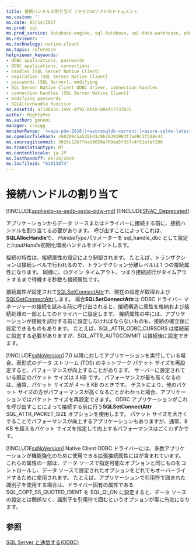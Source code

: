 ```yaml
---
title: 接続ハンドルの割り当て |マイクロソフトのドキュメント
ms.custom: ''
ms.date: 03/14/2017
ms.prod: sql
ms.prod_service: database-engine, sql-database, sql-data-warehouse, pdw
ms.reviewer: ''
ms.technology: native-client
ms.topic: reference
helpviewer_keywords:
- ODBC applications, passwords
- ODBC applications, connections
- handles [SQL Server Native Client]
- expiration [SQL Server Native Client]
- passwords [SQL Server], modifying
- SQL Server Native Client ODBC driver, connection handles
- connection handles [SQL Server Native Client]
- modifying passwords
- SQLAllocHandle function
ms.assetid: 471d8a31-199c-4f92-bb10-004fc7733b35
author: MightyPen
ms.author: genemi
manager: craigg
monikerRange: '>=aps-pdw-2016||=azuresqldb-current||=azure-sqldw-latest||>=sql-server-2016||=sqlallproducts-allversions||>=sql-server-linux-2017||=azuresqldb-mi-current'
ms.openlocfilehash: c60289c5a528bd1c9b78393983f3ad9c1f3d8c43
ms.sourcegitcommit: 3026c22b7fba19059a769ea5f367c4f51efaf286
ms.translationtype: MT
ms.contentlocale: ja-JP
ms.lasthandoff: 06/15/2019
ms.locfileid: "63013874"
---
```

# <a name="allocating-a-connection-handle"></a>接続ハンドルの割り当て
[!INCLUDE[appliesto-ss-asdb-asdw-pdw-md](../../includes/appliesto-ss-asdb-asdw-pdw-md.md)]
[!INCLUDE[SNAC_Deprecated](../../includes/snac-deprecated.md)]

  アプリケーションからデータ ソースまたはドライバーに接続する前に、接続ハンドルを割り当てる必要があります。 呼び出すことによってこれは、 **SQLAllocHandle**で、 *HandleType*パラメーターを sql_handle_dbc として設定と*InputHandle*初期化環境ハンドルをポイントします。  
  
 接続の特性は、接続属性の設定により制御されます。 たとえば、トランザクションは接続レベルで行われるので、トランザクション分離レベルは 1 つの接続属性になります。 同様に、ログイン タイムアウト、つまり接続試行がタイムアウトするまで待機する秒数も接続属性です。  
  
 接続属性が設定されて[SQLSetConnectAttr](../../relational-databases/native-client-odbc-api/sqlsetconnectattr.md)で、現在の設定が取得および[SQLGetConnectAttr](../../relational-databases/native-client-odbc-api/sqlgetconnectattr.md)します。 場合**SQLSetConnectAttr**は ODBC ドライバー マネージャーの接続を試みる前に呼び出されると、接続構造に属性を格納および接続処理の一部としてのドライバーに設定します。 接続属性の中には、アプリケーションが接続を試行する前に設定しなければならないものも、接続の確立後に設定できるものもあります。 たとえば、SQL_ATTR_ODBC_CURSORS は接続前に設定する必要がありますが、SQL_ATTR_AUTOCOMMIT は接続後に設定できます。  
  
 [!INCLUDE[ssNoVersion](../../includes/ssnoversion-md.md)] 7.0 以降に対してアプリケーションを実行している場合、表形式のデータ ストリーム (TDS) のネットワーク パケット サイズを再設定すると、パフォーマンスが向上することがあります。 サーバーに設定されている既定のパケット サイズは 4 KB です。 パフォーマンスが最も高くなるのは、通常、パケット サイズが 4 ～ 8 KB のときです。 テストにより、他のパケット サイズの方がパフォーマンスが高くなることがわかった場合、アプリケーションではパケット サイズを再設定できます。 ODBC アプリケーションがこれを呼び出すことによって接続する前に行う**SQLSetConnectAttr** SQL_ATTR_PACKET_SIZE オプションを使用します。 パケット サイズを大きくすることでパフォーマンスが向上するアプリケーションもありますが、通常、8 KB を超えるパケット サイズを指定して向上するパフォーマンスはごくわずかです。  
  
 [!INCLUDE[ssNoVersion](../../includes/ssnoversion-md.md)] Native Client ODBC ドライバーには、多数アプリケーションが機能強化のために使用できる拡張接続属性にはが含まれています。 これらの属性の一部は、データ ソースで指定可能なオプションと同じものをコントロールし、データ ソースで設定されたオプションをどれでもオーバーライドするために使用されます。 たとえば、アプリケーションで引用符で囲まれた識別子を使用する場合は、ドライバー固有の属性である SQL_COPT_SS_QUOTED_IDENT を SQL_QI_ON に設定すると、データ ソースの設定とは関係なく、識別子を引用符で囲むというオプションが常に有効になります。  
  
## <a name="see-also"></a>参照  
 [SQL Server と通信する&#40;ODBC&#41;](../../relational-databases/native-client-odbc-communication/communicating-with-sql-server-odbc.md)  
  
  
